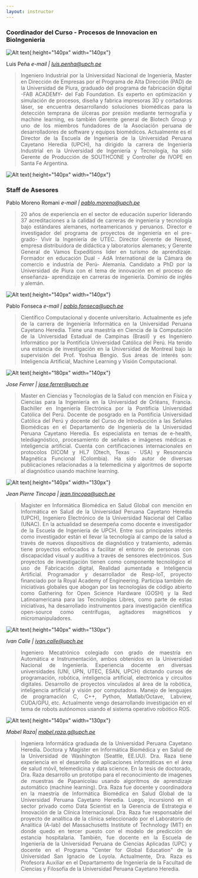 ```yaml
---
layout: instructor
---
```

### Coordinador del Curso - Procesos de Innovacion en BioIngenieria
![Alt text](/instructors/luis_pena.jpg){:height="140px" width="140px"}

Luis Peña
*e-mail | luis.penha@upch.pe*
><div style="text-align: justify">Ingeniero Industrial por la Universidad Nacional de Ingeniería, Master en Dirección de Empresas por el Programa de Alta Dirección (PAD) de la Universidad de Piura, graduado del programa de fabricación digital -FAB ACADEMY- del Fab Foundation. Es experto en optimización y simulación de procesos, diseña y fabrica impresoras 3D y cortadoras láser, se encuentra desarrollando soluciones biomédicas para la detección temprana de úlceras por presión mediante termografía y machine learning, es también Gerente general de Biotech Group y uno de los miembros fundadores de la Asociación peruana de desarrolladores de software y equipos biomédicos. Actualmente es el Director de la Escuela de Ingeniería de la Universidad Peruana Cayetano Heredia (UPCH), ha dirigido la carrera de Ingeniería Industrial en la Universidad de Ingeniería y Tecnología, ha sido Gerente de Producción de SOUTHCONE y Controller de IVOPE en Santa Fe Argentina.</div>
 
![Alt text](/instructors/pablo_moreno.png){:height="140px" width="140px"}

### Staff de Asesores 

Pablo Moreno Romani
*e-mail | pablo.moreno@upch.pe*
><div style="text-align: justify">20 años de experiencia en el sector de educación superior liderando 37 acreditaciones a la calidad de carreras de ingeniería y tecnología bajo estándares alemanes, norteamericanos y peruanos. Director e investigador del programa de proyectos de ingeniería en el pre- grado- Vivir la Ingeniería de UTEC. Director Gerente de Nexed, empresa distribuidora de didáctica y laboratorios alemanes; y Gerente General de Vamos Expeditions líder en turismo de aprendizaje. Formador en educación Dual - AdA International de la Cámara de comercio e industria de Perú- Alemania. Candidato a PhD por la Universidad de Piura con el tema de innovación en el proceso de enseñanza- aprendizaje en carreras de ingeniería. Dominio de inglés y alemán.</div>

![Alt text](/instructors/pablo_fonseca.jpg){:height="140px" width="140px"}

Pablo Fonseca
*e-mail | pablo.fonseca@upch.pe*
><div style="text-align: justify">Científico Computacional y docente universitario. Actualmente es jefe de la carrera de Ingeniería Informática en la Universidad Peruana Cayetano Heredia. Tiene una maestría en Ciencia de la Computación de la Universidad Estadual de Campinas (Brasil) y es Ingeniero Informático por la Pontificia Universidad Católica del Perú. Ha tenido una estancia de investigación en la Universidad de Montreal bajo la supervisión del Prof. Yoshua Bengio. Sus áreas de interés son: Inteligencia Artificial, Machine Learning y Visión Computacional.</div> 

![Alt text](/instructors/jose_ferrer.jpg){:height="180px" width="140px"}

*Jose Ferrer | jose.ferrer@upch.pe*
><div style="text-align: justify"> Master en Ciencias y Tecnologías de la Salud con mención en Física y Ciencias para la Ingeniería en la Universidad de Orléans, Francia. Bachiller en Ingeniería Electrónica por la Pontificia Universidad Católica del Perú. Docente de posgrado en la Pontificia Universidad Católica del Perú y docente del Curso de Introducción a las Señales Biomédicas en el Departamento de Ingeniería de la Universidad Peruana Cayetano Heredia. Es especialista en temas de e-health, telediagnóstico, procesamiento de señales e imágenes médicas e inteligencia artificial. Cuenta con certificaciones internacionales en protocolos DICOM y HL7 (Otech, Texas - USA) y Resonancia Magnética Funcional (Colombia). Ha sido autor de diversas publicaciones relacionadas a la telemedicina y algoritmos de soporte al diagnóstico usando machine learning.</div>

![Alt text](/instructors/jeanpierre_tincopa.png){:height="140px" width="130px"}

*Jean Pierre Tincopa | jean.tincopa@upch.pe*
><div style="text-align: justify">Magister en Informática Biomédica en Salud Global con mención en Informática en Salud de la Universidad Peruana Cayetano Heredia (UPCH), Ingeniero Electrónico de la Universidad Nacional del Callao (UNAC). En la actualidad se desempeña como docente e investigador de la Escuela de Ingeniería de UPCH. Entre sus principales interés como investigador están el llevar la tecnología al campo de la salud a través de nuevos dispositivos de diagnóstico y tratamiento, además tiene proyectos enfocados a facilitar el entorno de personas con discapacidad visual y auditiva a través de sensores electrónicos. Sus proyectos de investigación tienen como componente tecnológico el uso de Fabricación digital, Realidad aumentada e Inteligencia Artificial. Programador y desarrollador de Resp-IoT, proyecto financiado por la Royal Academy of Engineering. Participa también de iniciativas globales que abogan por las tecnologías de código abierto como Gathering for Open Science Hardware (GOSH) y la Red Latinoamericana para las Tecnologías Libres, como parte de estas iniciativas, ha desarrollado instrumentos para investigación científica open-source como centrífugas, agitadores magnéticos y micromanipuladores.</div>

![Alt text](/instructors/ivan_calle.png){:height="140px" width="130px"}

*Ivan Calle | ivan.calle@upch.pe*
><div style="text-align: justify">Ingeniero Mecatrónico colegiado con grado de maestría en Automática e Instrumentación, ambos obtenidos en la Universidad Nacional de Ingeniería. Experiencia docente en diversas universidades (UNI, UPN, UTEC, ESAN, UPCH) dictando cursos de programación, robótica, inteligencia artificial, electrónica y circuitos digitales. Desarrollo de proyectos vinculados al área de la robótica, inteligencia artificial y visión por computadora. Manejo de lenguajes de programación C, C++, Python, Matlab/Octave, Labview, CUDA/GPU, etc. Actualmente vengo desarrollando investigación en el tema de robots autónomos usando el sistema operativo robótico ROS.</div>

![Alt text](/instructors/foto_MabelRaza.jpg){:height="140px" width="130px"}

*Mabel Raza| mabel.raza.g@upch.pe*
><div style="text-align: justify">Ingeniera Informática graduada de la Universidad Peruana Cayetano Heredia. Doctora y Magister en Informática Biomédica y en Salud de la Universidad de Washington (Seattle, EE.UU). Dra. Raza tiene experiencia en el desarrollo de aplicaciones informáticas en el área de salud móvil, telemedicina y data science. En la tesis de doctorado, Dra. Raza desarrollo un prototipo para el reconocimiento de imagenes de muestras de Papanicolau usando algoritmos de aprendizaje automático (machine learning). Dra. Raza fue docente y coordinadora en la maestría de Informática Biomédica en Salud Global de la Universidad Peruana Cayetano Heredia. Luego, incursionó en el sector privado como Data Scientist en la Gerencia de Estrategia e Innovación de la Clínica Internacional. Dra. Raza fue responsable del proyecto de analítica de la clínica seleccionado por el Laboratorio de Analítica (A-lab) del Massachusetts Institute of Technology (MIT) en donde quedo en tercer puesto con el modelo de predicción de estancia hospitalaria. También, fue docente en la Escuela de Ingeniería de la Universidad Peruana de Ciencias Aplicadas (UPC) y docente en el Programa "Center for Global Education" de la Universidad San Ignacio de Loyola. Actualmente, Dra. Raza es Profesora Auxiliar en el Departamento de Ingeniería de la Facultad de Ciencias y Filosofía de la Universidad Peruana Cayetano Heredia.</div>

